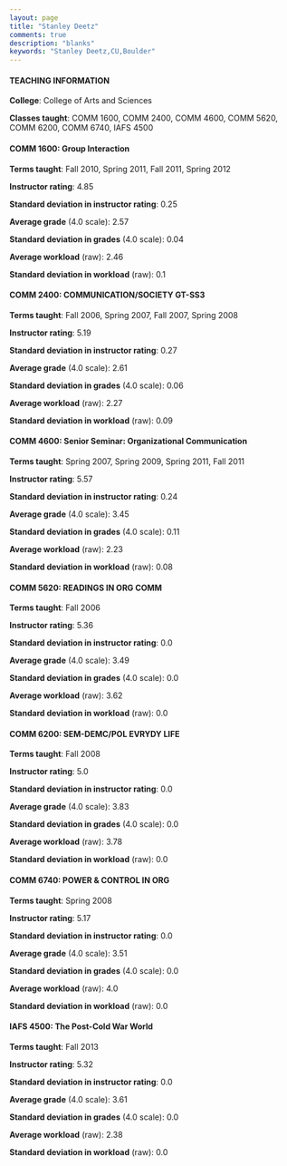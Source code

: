 ```yaml
---
layout: page
title: "Stanley Deetz" 
comments: true
description: "blanks"
keywords: "Stanley Deetz,CU,Boulder"
---
```

<head>
<script src="https://ajax.googleapis.com/ajax/libs/jquery/2.1.3/jquery.min.js"></script>
<script src="https://dl.dropboxusercontent.com/s/pc42nxpaw1ea4o9/highcharts.js?dl=0"></script>
<!-- <script src="../assets/js/highcharts.js"></script> -->
<style type="text/css">@font-face {
	font-family: "Bebas Neue";
	src: url(https://www.filehosting.org/file/details/544349/BebasNeue Regular.otf) format("opentype");
	}
	h1.Bebas { 
		font-family: "Bebas Neue", Verdana, Tahoma;
	}
</style>
</head>
	   
#### TEACHING INFORMATION

**College**: College of Arts and Sciences

**Classes taught**: COMM 1600, COMM 2400, COMM 4600, COMM 5620, COMM 6200, COMM 6740, IAFS 4500

#### COMM 1600: Group Interaction

**Terms taught**: Fall 2010, Spring 2011, Fall 2011, Spring 2012

**Instructor rating**: 4.85

**Standard deviation in instructor rating**: 0.25

**Average grade** (4.0 scale): 2.57

**Standard deviation in grades** (4.0 scale): 0.04

**Average workload** (raw): 2.46

**Standard deviation in workload** (raw): 0.1

#### COMM 2400: COMMUNICATION/SOCIETY GT-SS3

**Terms taught**: Fall 2006, Spring 2007, Fall 2007, Spring 2008

**Instructor rating**: 5.19

**Standard deviation in instructor rating**: 0.27

**Average grade** (4.0 scale): 2.61

**Standard deviation in grades** (4.0 scale): 0.06

**Average workload** (raw): 2.27

**Standard deviation in workload** (raw): 0.09

#### COMM 4600: Senior Seminar: Organizational Communication

**Terms taught**: Spring 2007, Spring 2009, Spring 2011, Fall 2011

**Instructor rating**: 5.57

**Standard deviation in instructor rating**: 0.24

**Average grade** (4.0 scale): 3.45

**Standard deviation in grades** (4.0 scale): 0.11

**Average workload** (raw): 2.23

**Standard deviation in workload** (raw): 0.08

#### COMM 5620: READINGS IN ORG COMM

**Terms taught**: Fall 2006

**Instructor rating**: 5.36

**Standard deviation in instructor rating**: 0.0

**Average grade** (4.0 scale): 3.49

**Standard deviation in grades** (4.0 scale): 0.0

**Average workload** (raw): 3.62

**Standard deviation in workload** (raw): 0.0

#### COMM 6200: SEM-DEMC/POL EVRYDY LIFE

**Terms taught**: Fall 2008

**Instructor rating**: 5.0

**Standard deviation in instructor rating**: 0.0

**Average grade** (4.0 scale): 3.83

**Standard deviation in grades** (4.0 scale): 0.0

**Average workload** (raw): 3.78

**Standard deviation in workload** (raw): 0.0

#### COMM 6740: POWER & CONTROL IN ORG

**Terms taught**: Spring 2008

**Instructor rating**: 5.17

**Standard deviation in instructor rating**: 0.0

**Average grade** (4.0 scale): 3.51

**Standard deviation in grades** (4.0 scale): 0.0

**Average workload** (raw): 4.0

**Standard deviation in workload** (raw): 0.0

#### IAFS 4500: The Post-Cold War World

**Terms taught**: Fall 2013

**Instructor rating**: 5.32

**Standard deviation in instructor rating**: 0.0

**Average grade** (4.0 scale): 3.61

**Standard deviation in grades** (4.0 scale): 0.0

**Average workload** (raw): 2.38

**Standard deviation in workload** (raw): 0.0

